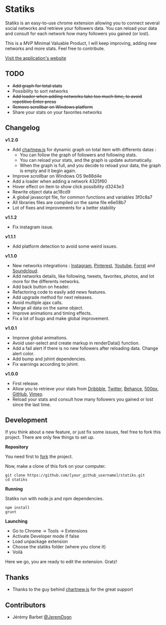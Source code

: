 Statiks
========

Statiks is an easy-to-use chrome extension allowing you to connect several social networks and retrieve your followers data.
You can reload your data and consult for each network how many followers you gained (or lost).

This is a _MVP_ Minimal Valuable Product, I will keep improving, adding new networks and more stats. Feel free to contribute.

[Visit the application's website](http://statiks.jeremybarbet.com)

TODO
----

* ~~Add graph for total stats~~
* Possibility to sort networks
* ~~Add loader when adding networks take too much time, to avoid repetitive Enter press~~
* ~~Remove scrollbar on Windows platform~~
* Share your stats on your favorites networks

Changelog
---------

__v1.2.0__

* Add [chartnew.js](https://github.com/FVANCOP/ChartNew.js) for dynamic graph on total item with differents datas : 
  * You can follow the graph of followers and following stats.
  * You can reload your stats, and the graph is update automatically.
  * When the graph is full, and you decide to reload your data, the graph is empty and it begin again.
* Improve scrollbar on Windows OS 9e88d4e
* Add a loader when adding a network 4325f60
* Hover effect on item to show click possibility d3243e3
* Rewrite object data ac18cd9
* A global javascript file, for common functions and variables 3f0c8a7
* All libraries files are compiled on the same file e6e08b7
* Lot of fixes and improvements for a better stability

__v1.1.2__

* Fix instagram issue.

__v1.1.1__

* Add platform detection to avoid some weird issues.

__v1.1.0__

* New networks integrations : [Instagram](http://instagram.com), [Pinterest](http://www.pinterest.com), [Youtube](https://www.youtube.com), [Forrst](https://forrst.com) and [Soundcloud](https://soundcloud.com).
* Add networks details, like following, tweets, favorites, photos, and lot more for the differents networks.
* Add back button on header.
* Refactoring code to easily add news features.
* Add upgrade method for next releases.
* Avoid multiple ajax calls.
* Merge all data on the same object.
* Improve animations and timing effects.
* Fix a lot of bugs and make global improvement.

__v1.0.1__

* Improve global animations.
* Avoid user-select and create markup in renderData() function.
* Add a fail alert if there is no new followers after reloading data. Change alert color.
* Add bump and jshint dependencies.
* Fix warnings according to jshint.

__v1.0.0__

* First release.
* Allow you to retrieve your stats from [Dribbble](https://dribbble.com), [Twitter](https://twitter.com), [Behance](https://www.behance.net), [500px](http://500px.com), [GitHub](https://github.com), [Vimeo](https://vimeo.com).
* Reload your stats and consult how many followers you gained or lost since the last time.

Development
-----------

If you think about a new feature, or just fix some issues, feel free to fork this project.
There are only few things to set up.

__Repository__

You need first to [fork](https://github.com/JeremDsgn/statiks/fork) the project.

Now, make a clone of this fork on your computer.

`git clone https://github.com/[your_github_username]/statiks.git`  
`cd statiks`

__Running__

Statiks run with node.js and npm dependencies.

`npm install`  
`grunt`

__Launching__

* Go to Chrome -> Tools -> Extensions
* Activate Developer mode if false
* Load unpackage extension
* Choose the statiks folder (where you clone it)
* Voilà

Here we go, you are ready to edit the extension. Gratz!

Thanks
------

* Thanks to the guy behind [chartnew.js](https://github.com/FVANCOP/ChartNew.js) for the great support

Contributors
------------

* Jérémy Barbet [@JeremDsgn](https://twitter.com/JeremDsgn)
